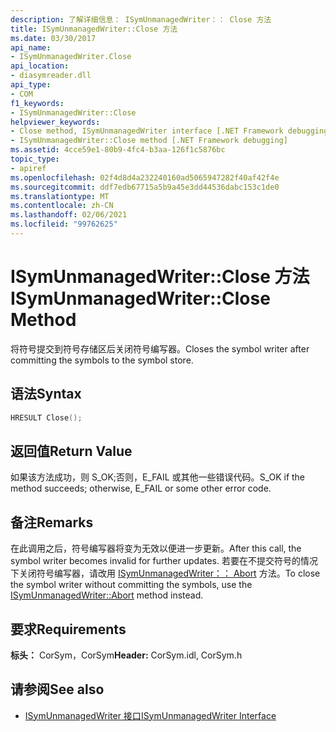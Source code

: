 ```yaml
---
description: 了解详细信息： ISymUnmanagedWriter：： Close 方法
title: ISymUnmanagedWriter::Close 方法
ms.date: 03/30/2017
api_name:
- ISymUnmanagedWriter.Close
api_location:
- diasymreader.dll
api_type:
- COM
f1_keywords:
- ISymUnmanagedWriter::Close
helpviewer_keywords:
- Close method, ISymUnmanagedWriter interface [.NET Framework debugging]
- ISymUnmanagedWriter::Close method [.NET Framework debugging]
ms.assetid: 4cce59e1-80b9-4fc4-b3aa-126f1c5876bc
topic_type:
- apiref
ms.openlocfilehash: 02f4d8d4a232240160ad5065947282f40af42f4e
ms.sourcegitcommit: ddf7edb67715a5b9a45e3dd44536dabc153c1de0
ms.translationtype: MT
ms.contentlocale: zh-CN
ms.lasthandoff: 02/06/2021
ms.locfileid: "99762625"
---
```

# <a name="isymunmanagedwriterclose-method"></a><span data-ttu-id="618af-103">ISymUnmanagedWriter::Close 方法</span><span class="sxs-lookup"><span data-stu-id="618af-103">ISymUnmanagedWriter::Close Method</span></span>

<span data-ttu-id="618af-104">将符号提交到符号存储区后关闭符号编写器。</span><span class="sxs-lookup"><span data-stu-id="618af-104">Closes the symbol writer after committing the symbols to the symbol store.</span></span>  
  
## <a name="syntax"></a><span data-ttu-id="618af-105">语法</span><span class="sxs-lookup"><span data-stu-id="618af-105">Syntax</span></span>  
  
```cpp  
HRESULT Close();  
```  
  
## <a name="return-value"></a><span data-ttu-id="618af-106">返回值</span><span class="sxs-lookup"><span data-stu-id="618af-106">Return Value</span></span>  

 <span data-ttu-id="618af-107">如果该方法成功，则 S_OK;否则，E_FAIL 或其他一些错误代码。</span><span class="sxs-lookup"><span data-stu-id="618af-107">S_OK if the method succeeds; otherwise, E_FAIL or some other error code.</span></span>  
  
## <a name="remarks"></a><span data-ttu-id="618af-108">备注</span><span class="sxs-lookup"><span data-stu-id="618af-108">Remarks</span></span>  

 <span data-ttu-id="618af-109">在此调用之后，符号编写器将变为无效以便进一步更新。</span><span class="sxs-lookup"><span data-stu-id="618af-109">After this call, the symbol writer becomes invalid for further updates.</span></span> <span data-ttu-id="618af-110">若要在不提交符号的情况下关闭符号编写器，请改用 [ISymUnmanagedWriter：： Abort](isymunmanagedwriter-abort-method.md) 方法。</span><span class="sxs-lookup"><span data-stu-id="618af-110">To close the symbol writer without committing the symbols, use the [ISymUnmanagedWriter::Abort](isymunmanagedwriter-abort-method.md) method instead.</span></span>  
  
## <a name="requirements"></a><span data-ttu-id="618af-111">要求</span><span class="sxs-lookup"><span data-stu-id="618af-111">Requirements</span></span>  

 <span data-ttu-id="618af-112">**标头：** CorSym，CorSym</span><span class="sxs-lookup"><span data-stu-id="618af-112">**Header:** CorSym.idl, CorSym.h</span></span>  
  
## <a name="see-also"></a><span data-ttu-id="618af-113">请参阅</span><span class="sxs-lookup"><span data-stu-id="618af-113">See also</span></span>

- [<span data-ttu-id="618af-114">ISymUnmanagedWriter 接口</span><span class="sxs-lookup"><span data-stu-id="618af-114">ISymUnmanagedWriter Interface</span></span>](isymunmanagedwriter-interface.md)
